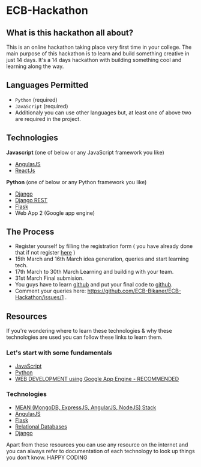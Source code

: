 # ECB-Hackathon

## What is this hackathon all about?
This is an online hackathon taking place very first time in your college. The main purpose of this hackathon is to learn and build something creative in just 14 days. It's a 14 days hackathon with building something cool and learning along the way.

## Languages Permitted
- `Python` (required)
- `JavaScript` (required)
- Additionaly you can use other languages but, at least one of above two are required in the project.

## Technologies
**Javascript** (one of below or any JavaScript framework you like)
- [AngularJS](https://angularjs.org/)
- [ReactJs](https://facebook.github.io/react/)

**Python** (one of below or any Python framework you like)
- [Django](https://www.djangoproject.com/)
- [Django REST](www.django-rest-framework.org/)
- [Flask](flask.pocoo.org/)
- Web App 2 (Google app engine)

## The Process
- Register yourself by filling the registration form ( you have already done that if not register [here](https://goo.gl/forms/fjlJDVlwnGBJ0p3K3) )
- 15th March and 16th March idea generation, queries and start learning tech.
- 17th March to 30th March Learning and building with your team.
- 31st March Final submision.
- You guys have to learn [github](https://github.com) and put your final code to [github](https://github.com).
- Comment your queries here: https://github.com/ECB-Bikaner/ECB-Hackathon/issues/1 .

## Resources
If you're wondering where to learn these technologies & why these technologies are used you can follow these links to learn them.
### Let's start with some fundamentals 
- [JavaScript](https://www.youtube.com/watch?v=fGdd9qNwQdQ&list=PLoYCgNOIyGACnrXwo5HMCfOH9VT05znGv)
- [Python](https://www.youtube.com/watch?v=HBxCHonP6Ro&list=PL6gx4Cwl9DGAcbMi1sH6oAMk4JHw91mC_)
- [WEB DEVELOPMENT using Google App Engine - RECOMMENDED](https://www.udacity.com/course/web-development--cs253)
### Technologies
- [MEAN (MongoDB, ExpressJS, AngularJS, NodeJS) Stack](https://thinkster.io/)
- [AngularJS](https://www.codeschool.com/pages/angular-1-vs-2)
- [Flask](https://www.udacity.com/course/full-stack-foundations--ud088)
- [Relational Databases](https://www.udacity.com/course/intro-to-relational-databases--ud197)
- [Django](https://www.youtube.com/watch?v=qgGIqRFvFFk&list=PL6gx4Cwl9DGBlmzzFcLgDhKTTfNLfX1IK)

Apart from these resources you can use any resource on the internet and you can always refer to documentation of each technology to look up things you don't know. 
HAPPY CODING

